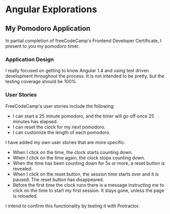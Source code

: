 # Angular Explorations

## My Pomodoro Application

In partial completion of freeCodeCamp's Frontend Developer Certificate, I present to you
my pomodoro timer.

### Application Design

I really focused on getting to know Angular 1.4 and using test driven development throughout
the process. It is not intended to be pretty, but the testing coverage should be 100%. 

### User Stories

FreeCodeCamp's user stories include the following:

* I can start a 25 minute pomodoro, and the timer will go off once 25 minutes has elapsed.
* I can reset the clock for my next pomodoro.
* I can customize the length of each pomodoro.

I have added my own user stories that are more specific:

* When I click on the time, the clock starts counting down.
* When I click on the time again, the clock stops counting down.
* When the time has been counting down for 5s or more, a reset button is revealed.
* When I click on the reset button, the session time starts over and it is paused. The reset button has disappeared.
* Before the first time the clock runs there is a message instructing me to click on
the time to start my first session. It stays gone, unless the page is reloaded.

I intend to confirm this functionality by testing it with Protractor.
